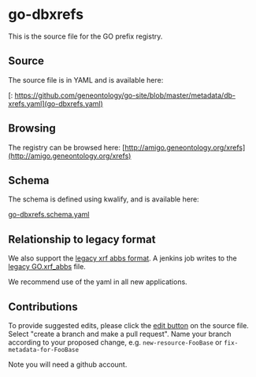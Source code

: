# go-dbxrefs

This is the source file for the GO prefix registry.

## Source

The source file is in YAML and is available here:

[: https://github.com/geneontology/go-site/blob/master/metadata/db-xrefs.yaml](go-dbxrefs.yaml)

## Browsing

The registry can be browsed here: [http://amigo.geneontology.org/xrefs](http://amigo.geneontology.org/xrefs)

## Schema

The schema is defined using kwalify, and is available here:

[go-dbxrefs.schema.yaml](go-dbxrefs.schema.yaml)

## Relationship to legacy format

We also support the [legacy xrf abbs format](http://geneontology.org/doc/GO.xrf_abbs_spec). A jenkins job writes to the [legacy GO.xrf_abbs](http://www.geneontology.org/doc/GO.xrf_abbs) file.

We recommend use of the yaml in all new applications.

## Contributions

To provide suggested edits, please click the [edit button](https://github.com/geneontology/go-site/edit/master/metadata/db-xrefs.yaml) on the source file. Select "create a branch and make a pull request". Name your branch according to your proposed change, e.g. `new-resource-FooBase` or `fix-metadata-for-FooBase`

Note you will need a github account.
